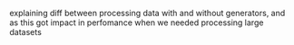 explaining diff between processing data with and without generators, and as this got impact in perfomance when we needed processing large datasets
